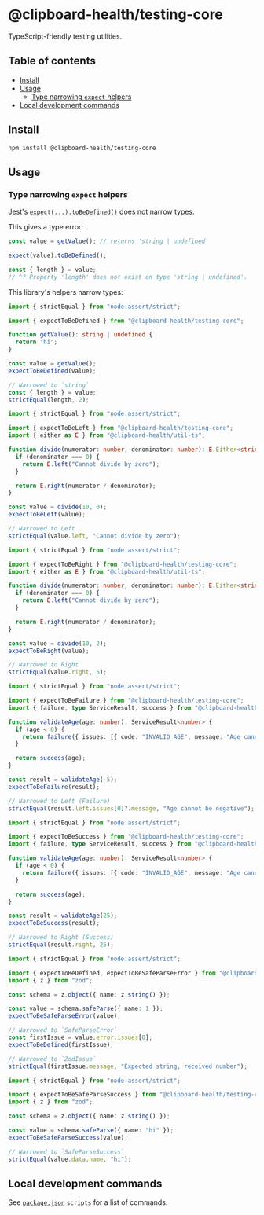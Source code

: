 # @clipboard-health/testing-core <!-- omit from toc -->

TypeScript-friendly testing utilities.

## Table of contents <!-- omit from toc -->

- [Install](#install)
- [Usage](#usage)
  - [Type narrowing `expect` helpers](#type-narrowing-expect-helpers)
- [Local development commands](#local-development-commands)

## Install

```bash
npm install @clipboard-health/testing-core
```

## Usage

### Type narrowing `expect` helpers

Jest's [`expect(...).toBeDefined()`](https://jestjs.io/docs/expect#tobedefined) does not narrow types.

This gives a type error:

```ts
const value = getValue(); // returns 'string | undefined'

expect(value).toBeDefined();

const { length } = value;
// ^? Property 'length' does not exist on type 'string | undefined'.
```

This library's helpers narrow types:

<embedex source="packages/testing-core/examples/expectToBeDefined.ts">

```ts
import { strictEqual } from "node:assert/strict";

import { expectToBeDefined } from "@clipboard-health/testing-core";

function getValue(): string | undefined {
  return "hi";
}

const value = getValue();
expectToBeDefined(value);

// Narrowed to `string`
const { length } = value;
strictEqual(length, 2);
```

</embedex>

<embedex source="packages/testing-core/examples/expectToBeLeft.ts">

```ts
import { strictEqual } from "node:assert/strict";

import { expectToBeLeft } from "@clipboard-health/testing-core";
import { either as E } from "@clipboard-health/util-ts";

function divide(numerator: number, denominator: number): E.Either<string, number> {
  if (denominator === 0) {
    return E.left("Cannot divide by zero");
  }

  return E.right(numerator / denominator);
}

const value = divide(10, 0);
expectToBeLeft(value);

// Narrowed to Left
strictEqual(value.left, "Cannot divide by zero");
```

</embedex>

<embedex source="packages/testing-core/examples/expectToBeRight.ts">

```ts
import { strictEqual } from "node:assert/strict";

import { expectToBeRight } from "@clipboard-health/testing-core";
import { either as E } from "@clipboard-health/util-ts";

function divide(numerator: number, denominator: number): E.Either<string, number> {
  if (denominator === 0) {
    return E.left("Cannot divide by zero");
  }

  return E.right(numerator / denominator);
}

const value = divide(10, 2);
expectToBeRight(value);

// Narrowed to Right
strictEqual(value.right, 5);
```

</embedex>

<embedex source="packages/testing-core/examples/expectToBeFailure.ts">

```ts
import { strictEqual } from "node:assert/strict";

import { expectToBeFailure } from "@clipboard-health/testing-core";
import { failure, type ServiceResult, success } from "@clipboard-health/util-ts";

function validateAge(age: number): ServiceResult<number> {
  if (age < 0) {
    return failure({ issues: [{ code: "INVALID_AGE", message: "Age cannot be negative" }] });
  }

  return success(age);
}

const result = validateAge(-5);
expectToBeFailure(result);

// Narrowed to Left (Failure)
strictEqual(result.left.issues[0]?.message, "Age cannot be negative");
```

</embedex>

<embedex source="packages/testing-core/examples/expectToBeSuccess.ts">

```ts
import { strictEqual } from "node:assert/strict";

import { expectToBeSuccess } from "@clipboard-health/testing-core";
import { failure, type ServiceResult, success } from "@clipboard-health/util-ts";

function validateAge(age: number): ServiceResult<number> {
  if (age < 0) {
    return failure({ issues: [{ code: "INVALID_AGE", message: "Age cannot be negative" }] });
  }

  return success(age);
}

const result = validateAge(25);
expectToBeSuccess(result);

// Narrowed to Right (Success)
strictEqual(result.right, 25);
```

</embedex>

<embedex source="packages/testing-core/examples/expectToBeSafeParseError.ts">

```ts
import { strictEqual } from "node:assert/strict";

import { expectToBeDefined, expectToBeSafeParseError } from "@clipboard-health/testing-core";
import { z } from "zod";

const schema = z.object({ name: z.string() });

const value = schema.safeParse({ name: 1 });
expectToBeSafeParseError(value);

// Narrowed to `SafeParseError`
const firstIssue = value.error.issues[0];
expectToBeDefined(firstIssue);

// Narrowed to `ZodIssue`
strictEqual(firstIssue.message, "Expected string, received number");
```

</embedex>

<embedex source="packages/testing-core/examples/expectToBeSafeParseSuccess.ts">

```ts
import { strictEqual } from "node:assert/strict";

import { expectToBeSafeParseSuccess } from "@clipboard-health/testing-core";
import { z } from "zod";

const schema = z.object({ name: z.string() });

const value = schema.safeParse({ name: "hi" });
expectToBeSafeParseSuccess(value);

// Narrowed to `SafeParseSuccess`
strictEqual(value.data.name, "hi");
```

</embedex>

## Local development commands

See [`package.json`](./package.json) `scripts` for a list of commands.
